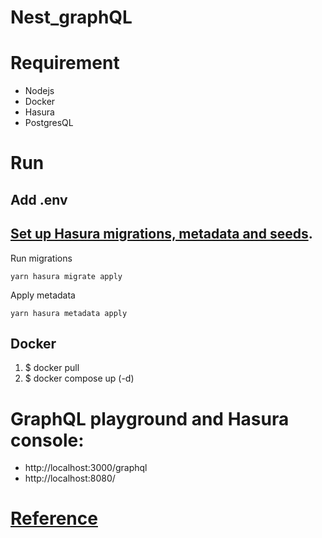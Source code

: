 # Nest_graphQL
# Requirement
 - Nodejs
 - Docker
 - Hasura
 - PostgresQL
 
# Run
 ## Add .env
 ## [Set up Hasura migrations, metadata and seeds](https://hasura.io/docs/latest/migrations-metadata-seeds/migrations-metadata-setup/).
  Run migrations

  ```
  yarn hasura migrate apply
  ```

  Apply metadata

  ```
  yarn hasura metadata apply
  ```
 ## Docker
 1. $ docker pull
 2. $ docker compose up (-d)
 
# GraphQL playground and Hasura console: 
- http://localhost:3000/graphql
- http://localhost:8080/

# [Reference](./nestjs-graphQL/References.md)